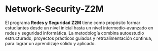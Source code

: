 # Network-Security-Z2M
El programa **Redes y Seguridad Z2M** tiene como propósito formar estudiantes desde un nivel inicial hasta un nivel intermedio–avanzado en redes y seguridad informática. La metodología combina autoestudio estructurado, proyectos prácticos guiados y retroalimentación continua, para lograr un aprendizaje sólido y aplicado.

